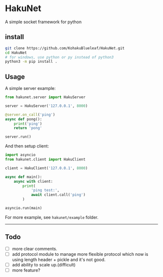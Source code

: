 # HakuNet
A simple socket framework for python

## install
```bash
git clone https://github.com/KohakuBlueleaf/HakuNet.git
cd HakuNet
# for windows, use python or py instead of python3
python3 -m pip install .
```

## Usage
A simple server example:
```py
from hakunet.server import HakuServer

server = HakuServer('127.0.0.1', 8000)

@server.on_call('ping')
async def pong():
    print('ping')
    return 'pong'

server.run()
```

And then setup client:
```py
import asyncio
from hakunet.client import HakuClient

client = HakuClient('127.0.0.1', 8000)

async def main():
    async with client:
        print(
            'ping test:',
            await client.call('ping')
        )

asyncio.run(main)
```

For more example, see `hakunet/example` folder.

---

## Todo
- [ ] more clear comments.
- [ ] add protocol module to manage more flexible protocol which now is using length header + pickle and it's not good.
- [ ] add ability to scale up.(difficult)
- [ ] more feature?